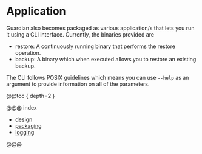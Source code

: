 # Application

Guardian also becomes packaged as various application/s that lets you run it using a CLI interface. Currently, the
binaries provided are

* restore: A continuously running binary that performs the restore operation.
* backup: A binary which when executed allows you to restore an existing backup.

The CLI follows POSIX guidelines which means you can use `--help` as an argument to provide information on all of the
parameters.

@@toc { depth=2 }

@@@ index

* [design](design.md)
* [packaging](packaging.md)
* [logging](logging.md)

@@@
